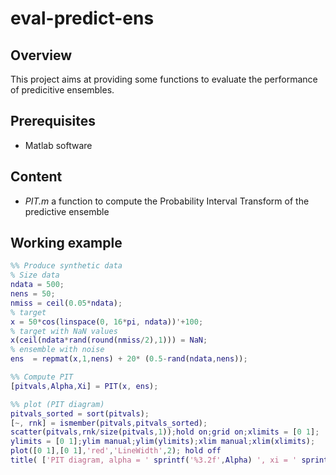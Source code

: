 # eval-predict-ens

## Overview
This project aims at providing some functions to evaluate the performance of predicitive ensembles.

## Prerequisites
* Matlab software

## Content
* _PIT.m_ a function to compute the Probability Interval Transform of the predictive ensemble


## Working example
```matlab
%% Produce synthetic data
% Size data
ndata = 500;
nens = 50;
nmiss = ceil(0.05*ndata);
% target
x = 50*cos(linspace(0, 16*pi, ndata))'+100;
% target with NaN values
x(ceil(ndata*rand(round(nmiss/2),1))) = NaN;
% ensemble with noise
ens  = repmat(x,1,nens) + 20* (0.5-rand(ndata,nens));

%% Compute PIT
[pitvals,Alpha,Xi] = PIT(x, ens);

%% plot (PIT diagram)
pitvals_sorted = sort(pitvals);
[~, rnk] = ismember(pitvals,pitvals_sorted);
scatter(pitvals,rnk/size(pitvals,1));hold on;grid on;xlimits = [0 1];
ylimits = [0 1];ylim manual;ylim(ylimits);xlim manual;xlim(xlimits);
plot([0 1],[0 1],'red','LineWidth',2); hold off
title( ['PIT diagram, alpha = ' sprintf('%3.2f',Alpha) ', xi = ' sprintf('%3.2f',Xi)] )

```
